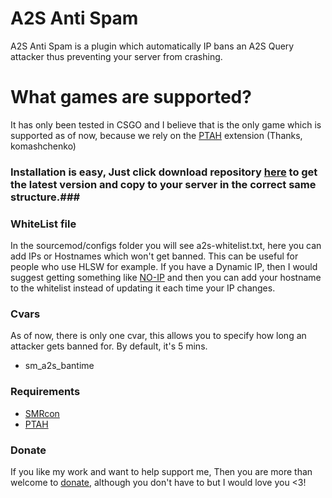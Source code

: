 # A2S Anti Spam #

A2S Anti Spam is a plugin which automatically IP bans an A2S Query attacker thus preventing your server from crashing.

# What games are supported? #
It has only been tested in CSGO and I believe that is the only game which is supported as of now, because we rely on the [PTAH](https://forums.alliedmods.net/showthread.php?p=2464171) extension (Thanks, komashchenko)

### Installation is easy, Just click download repository [here](https://bitbucket.org/SM91337/a2s-spam-ban/downloads) to get the latest version and copy to your server in the correct same structure.###

### WhiteList file ###
In the sourcemod/configs folder you will see a2s-whitelist.txt, here you can add IPs or Hostnames which won't get banned.
This can be useful for people who use HLSW for example.
If you have a Dynamic IP, then I would suggest getting something like [NO-IP](http://www.noip.com/) and then you can add your hostname to the whitelist instead of updating it each time your IP changes.

### Cvars ###
As of now, there is only one cvar, this allows you to specify how long an attacker gets banned for. By default, it's 5 mins.
* sm_a2s_bantime

### Requirements ###
* [SMRcon](https://forums.alliedmods.net/showthread.php?t=168403)
* [PTAH](https://forums.alliedmods.net/showthread.php?t=289289)

### Donate ###
If you like my work and want to help support me, Then you are more than welcome to [donate](https://www.paypal.com/cgi-bin/webscr?cmd=_s-xclick&hosted_button_id=VS79974BRC244), although you don't have to but I would love you <3!